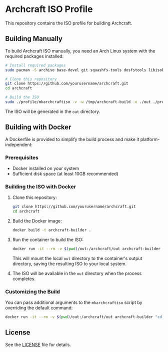# Archcraft ISO Profile

This repository contains the ISO profile for building Archcraft.

## Building Manually

To build Archcraft ISO manually, you need an Arch Linux system with the required packages installed:

```bash
# Install required packages
sudo pacman -S archiso base-devel git squashfs-tools dosfstools libisoburn mtools

# Clone this repository
git clone https://github.com/yourusername/archcraft.git
cd archcraft

# Build the ISO
sudo ./profile/mkarchcraftiso -v -w /tmp/archcraft-build -o ./out ./profile
```

The ISO will be generated in the `out` directory.

## Building with Docker

A Dockerfile is provided to simplify the build process and make it platform-independent:

### Prerequisites

- Docker installed on your system
- Sufficient disk space (at least 10GB recommended)

### Building the ISO with Docker

1. Clone this repository:
   ```bash
   git clone https://github.com/yourusername/archcraft.git
   cd archcraft
   ```

2. Build the Docker image:
   ```bash
   docker build -t archcraft-builder .
   ```

3. Run the container to build the ISO:
   ```bash
   docker run -it --rm -v $(pwd)/out:/archcraft/out archcraft-builder
   ```

   This will mount the local `out` directory to the container's output directory, saving the resulting ISO to your local system.

4. The ISO will be available in the `out` directory when the process completes.

### Customizing the Build

You can pass additional arguments to the `mkarchcraftiso` script by overriding the default command:

```bash
docker run -it --rm -v $(pwd)/out:/archcraft/out archcraft-builder "cd /archcraft && ./profile/mkarchcraftiso -v -w /tmp/archcraft-build -o /archcraft/out -r /archcraft/profile"
```

## License

See the [LICENSE](LICENSE) file for details.
